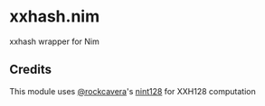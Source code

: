 # xxhash.nim
xxhash wrapper for Nim


## Credits
This module uses [@rockcavera](https://github.com/rockcavera)'s [nint128](https://github.com/rockcavera/nim-nint128) for XXH128 computation
